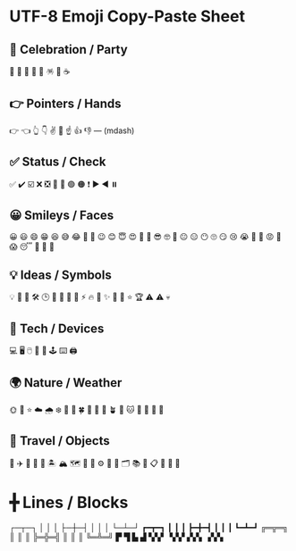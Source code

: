 # UTF-8 Emoji Copy-Paste Sheet

## 🎉 Celebration / Party
🎉  🎊  🥳  🎂  🎁  🪅  🍾  ☕

## 👉 Pointers / Hands
👉  👈  👆  👇  ✌️  🤟  ☝  👍  👎
— (mdash)

## ✅ Status / Check
✅  ✔️  ☑️  ❌  ❎  🚫  🔴  🟢  🟠
❗  ▶  ◀  ⏸️

## 😀 Smileys / Faces
😀  😃  😄  😁  😆  😅  😂  🤣  🙂
😉  😊  😇  😍  🥰  🤩  😎  🤓
🤔  😐  😑  😶  🙄  😏  😢  😭  🥺
😤  😡  🤯  😱  😴  🤤  🤗  🤭

## 💡 Ideas / Symbols
💡  🔑  🧠  🛠️  🕒  📅  📌  📎  📍
⚡  🔥  🌟  ✨  🌈  💫  ⭐  🏆  ⚠️
⚠  💀

## 📱 Tech / Devices
💻  🖥️  🖱️  📱  📲  🕹️  ⌨️  🖨️

## 🌍 Nature / Weather
🌞  🌙  ⭐  ☁️  🌧️  ❄️  🌸  🌻  🍀
🌿  🌊  🌴  🪴  🐶  🐱  🦊  🦁  🐧
🐙

## 🚀 Travel / Objects
🚀  ✈️  🚗  🚌  🚉  🏝️  🏔️  🗺️  🎯
🏹  ⚙️  🔧  🔨  🗂️  📚  📝  📋  🧭
🔔  📢

# ╋ Lines / Blocks
┌─┬─┐
│ │ │
├─┼─┤
│ │ │
└─┴─┘
┏━┳━┓
┃  ┃  ┃
┣━╋━┫
┃  ┃  ┃
┗━┻━┛
╔═╦═╗
║ ║ ║
╠═╬═╣
║ ║ ║
╚═╩═╝
▛ ▜
▙ ▟
▚▚▘▝▞▞
▞▞▖▗▚▚ 
